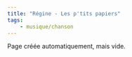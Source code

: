 ```yaml
---
title: "Régine - Les p'tits papiers"
tags:
    - musique/chanson
---
```


Page créée automatiquement, mais vide.
